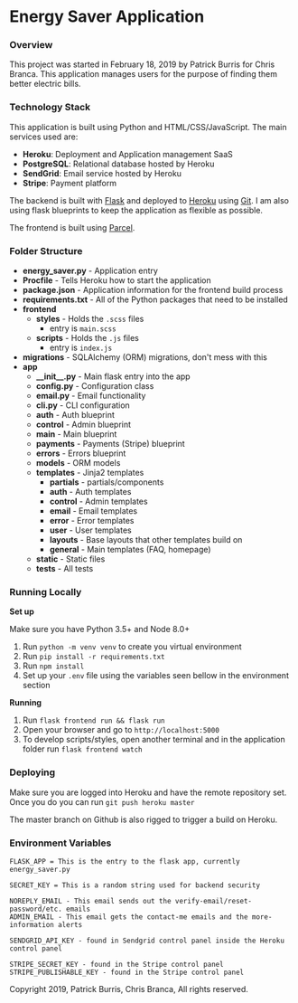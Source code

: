 # Energy Saver Application

### Overview

This project was started in February 18, 2019 by Patrick Burris for Chris Branca. This application manages users for the purpose of finding them better electric bills.

### Technology Stack

This application is built using Python and HTML/CSS/JavaScript. The main services used are:

- **Heroku**: Deployment and Application management SaaS
- **PostgreSQL**: Relational database hosted by Heroku
- **SendGrid**: Email service hosted by Heroku
- **Stripe**: Payment platform

The backend is built with [Flask](http://flask.pocoo.org/) and deployed to [Heroku](https://heroku.com) using [Git](https://git-scm.com/). I am also using flask blueprints to keep the application as flexible as possible.

The frontend is built using [Parcel](https://parceljs.org/).

### Folder Structure

- **energy\_saver.py** - Application entry
- **Procfile** - Tells Heroku how to start the application
- **package.json** - Application information for the frontend build process
- **requirements.txt** - All of the Python packages that need to be installed
- **frontend**
  * **styles** - Holds the `.scss` files
    - entry is `main.scss`
  * **scripts** - Holds the `.js` files
    - entry is `index.js`
- **migrations** - SQLAlchemy (ORM) migrations, don't mess with this
- **app**
  * **\_\_init\_\_.py** - Main flask entry into the app
  * **config.py** - Configuration class
  * **email.py** - Email functionality
  * **cli.py** - CLI configuration
  * **auth** - Auth blueprint
  * **control** - Admin blueprint
  * **main** - Main blueprint
  * **payments** - Payments (Stripe) blueprint
  * **errors** - Errors blueprint
  * **models** - ORM models
  * **templates** - Jinja2 templates
    - **partials** - partials/components
    - **auth** - Auth templates
    - **control** - Admin templates
    - **email** - Email templates
    - **error** - Error templates
    - **user** - User templates
    - **layouts** - Base layouts that other templates build on
    - **general** - Main templates (FAQ, homepage)
  * **static** - Static files
  * **tests** - All tests


### Running Locally


**Set up**

Make sure you have Python 3.5+ and Node 8.0+

1. Run `python -m venv venv` to create you virtual environment
2. Run `pip install -r requirements.txt`
3. Run `npm install`
4. Set up your `.env` file using the variables seen bellow in the environment section

**Running**

1. Run `flask frontend run && flask run`
2. Open your browser and go to `http://localhost:5000`
3. To develop scripts/styles, open another terminal and in the application folder run `flask frontend watch`


### Deploying

Make sure you are logged into Heroku and have the remote repository set. Once you do you can run `git push heroku master`

The master branch on Github is also rigged to trigger a build on Heroku.

### Environment Variables

```
FLASK_APP = This is the entry to the flask app, currently energy_saver.py

SECRET_KEY = This is a random string used for backend security

NOREPLY_EMAIL - This email sends out the verify-email/reset-password/etc. emails
ADMIN_EMAIL - This email gets the contact-me emails and the more-information alerts

SENDGRID_API_KEY - found in Sendgrid control panel inside the Heroku control panel

STRIPE_SECRET_KEY - found in the Stripe control panel
STRIPE_PUBLISHABLE_KEY - found in the Stripe control panel
```


Copyright 2019, Patrick Burris, Chris Branca, All rights reserved.

